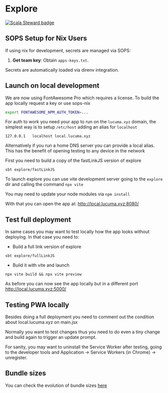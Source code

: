 # Explore

[![Scala Steward badge](https://img.shields.io/badge/Scala_Steward-helping-blue.svg?style=flat&logo=data:image/png;base64,iVBORw0KGgoAAAANSUhEUgAAAA4AAAAQCAMAAAARSr4IAAAAVFBMVEUAAACHjojlOy5NWlrKzcYRKjGFjIbp293YycuLa3pYY2LSqql4f3pCUFTgSjNodYRmcXUsPD/NTTbjRS+2jomhgnzNc223cGvZS0HaSD0XLjbaSjElhIr+AAAAAXRSTlMAQObYZgAAAHlJREFUCNdNyosOwyAIhWHAQS1Vt7a77/3fcxxdmv0xwmckutAR1nkm4ggbyEcg/wWmlGLDAA3oL50xi6fk5ffZ3E2E3QfZDCcCN2YtbEWZt+Drc6u6rlqv7Uk0LdKqqr5rk2UCRXOk0vmQKGfc94nOJyQjouF9H/wCc9gECEYfONoAAAAASUVORK5CYII=)](https://scala-steward.org)

## SOPS Setup for Nix Users

If using nix for development, secrets are managed via SOPS:

1. **Get team key**: Obtain `apps-keys.txt`.

Secrets are automatically loaded via direnv integration.

## Launch on local development

We are now using FontAwesome Pro which requires a license. To build the app locally request
a key or use sops-nix

```bash
export FONTAWESOME_NPM_AUTH_TOKEN=...
```

For auth to work you need your app to run on the `lucuma.xyz` domain, the simplest way
is to setup `/etc/host` adding an alias for `localhost`

```
127.0.0.1   localhost local.lucuma.xyz
```

Alternatively if you run a home DNS server you can provide a local alias. This has the benefit
of opening testing to any device in the network

First you need to build a copy of the fastLinkJS version of explore

```
sbt explore/fastLinkJS
```

To launch explore you can use vite development server going to the `explore` dir and
calling the command `npx vite`

You may need to update your node modules via `npm install`

With that you can open the app at:
http://local.lucuma.xyz:8080/

## Test full deployment

In same cases you may want to test locally how the app looks without deploying. In that case you need to:

- Build a full link version of explore

```
sbt explore/fullLinkJS
```

- Build it with vite and launch

```
npx vite build && npx vite preview
```

As before you can now see the app locally but in a different port
http://local.lucuma.xyz:5000/

## Testing PWA locally

Besides doing a full deployment you need to comment out the condition about local.lucuma.xyz on main.jsx

Normally you want to test changes thus you need to do even a tiny change and build again to trigger an update prompt.

For sanity, you may want to uninstall the Service Worker after testing, going to the developer tools
and Application -> Service Workers (in Chrome) -> unregister.

## Bundle sizes

You can check the evolution of bundle sizes [here](https://app.bundlemon.dev/projects/61a698e5de59ab000954f941/reports?branch=master&resolution=all)
